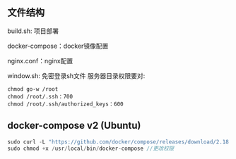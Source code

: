 ## 文件结构
build.sh: 项目部署

docker-compose：docker镜像配置

nginx.conf：nginx配置

window.sh: 免密登录sh文件
  服务器目录权限要对: 
  ```linux
  chmod go-w /root
  chmod /root/.ssh：700 
  chmod /root/.ssh/authorized_keys：600
  ```

## docker-compose v2 (Ubuntu)
``` js
sudo curl -L "https://github.com/docker/compose/releases/download/2.18.1/docker-compose-$(uname -s)-$(uname -m)" -o /usr/local/bin/docker-compose // 或者github下载
sudo chmod +x /usr/local/bin/docker-compose //更改权限
```